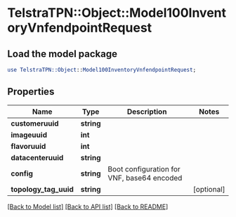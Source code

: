 # TelstraTPN::Object::Model100InventoryVnfendpointRequest

## Load the model package
```perl
use TelstraTPN::Object::Model100InventoryVnfendpointRequest;
```

## Properties
Name | Type | Description | Notes
------------ | ------------- | ------------- | -------------
**customeruuid** | **string** |  | 
**imageuuid** | **int** |  | 
**flavoruuid** | **int** |  | 
**datacenteruuid** | **string** |  | 
**config** | **string** | Boot configuration for VNF, base64 encoded | 
**topology_tag_uuid** | **string** |  | [optional] 

[[Back to Model list]](../README.md#documentation-for-models) [[Back to API list]](../README.md#documentation-for-api-endpoints) [[Back to README]](../README.md)



